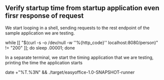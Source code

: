 ## Verify startup time from startup application even firsr response of request

We start looping in a shell, sending requests to the rest endpoint of the sample application we are testing.

while [[ "$(curl -s -o /dev/null -w ''%{http_code}'' localhost:8080/person)" != "200" ]]; do sleep .00001; done

In a separate terminal, we start the timing application that we are testing, printing the time the application starts

date +"%T.%3N" &&  ./target/easyoffice-1.0-SNAPSHOT-runner